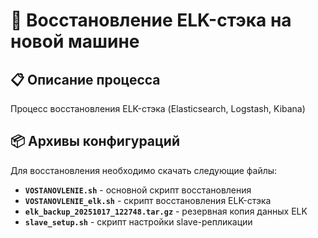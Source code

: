 # 🚀 Восстановление ELK-стэка на новой машине

## 📋 Описание процесса
Процесс восстановления ELK-стэка (Elasticsearch, Logstash, Kibana)

## 📦 Архивы конфигураций
Для восстановления необходимо скачать следующие файлы:

- **`VOSTANOVLENIE.sh`** - основной скрипт восстановления
- **`VOSTANOVLENIE_elk.sh`** - скрипт восстановления ELK-стэка
- **`elk_backup_20251017_122748.tar.gz`** - резервная копия данных ELK
- **`slave_setup.sh`** - скрипт настройки slave-репликации
